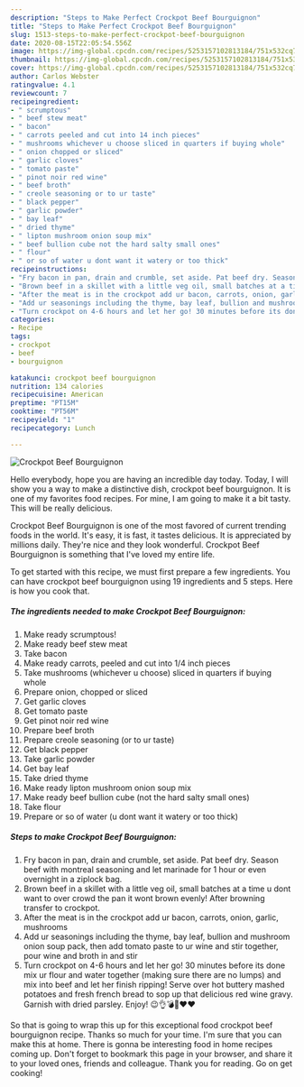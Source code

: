 ```yaml
---
description: "Steps to Make Perfect Crockpot Beef Bourguignon"
title: "Steps to Make Perfect Crockpot Beef Bourguignon"
slug: 1513-steps-to-make-perfect-crockpot-beef-bourguignon
date: 2020-08-15T22:05:54.556Z
image: https://img-global.cpcdn.com/recipes/5253157102813184/751x532cq70/crockpot-beef-bourguignon-recipe-main-photo.jpg
thumbnail: https://img-global.cpcdn.com/recipes/5253157102813184/751x532cq70/crockpot-beef-bourguignon-recipe-main-photo.jpg
cover: https://img-global.cpcdn.com/recipes/5253157102813184/751x532cq70/crockpot-beef-bourguignon-recipe-main-photo.jpg
author: Carlos Webster
ratingvalue: 4.1
reviewcount: 7
recipeingredient:
- " scrumptous"
- " beef stew meat"
- " bacon"
- " carrots peeled and cut into 14 inch pieces"
- " mushrooms whichever u choose sliced in quarters if buying whole"
- " onion chopped or sliced"
- " garlic cloves"
- " tomato paste"
- " pinot noir red wine"
- " beef broth"
- " creole seasoning or to ur taste"
- " black pepper"
- " garlic powder"
- " bay leaf"
- " dried thyme"
- " lipton mushroom onion soup mix"
- " beef bullion cube not the hard salty small ones"
- " flour"
- " or so of water u dont want it watery or too thick"
recipeinstructions:
- "Fry bacon in pan, drain and crumble, set aside. Pat beef dry. Season beef with montreal seasoning and let marinade for 1 hour or even overnight in a ziplock bag."
- "Brown beef in a skillet with a little veg oil, small batches at a time u dont want to over crowd the pan it wont brown evenly! After browning transfer to crockpot."
- "After the meat is in the crockpot add ur bacon, carrots, onion, garlic, mushrooms"
- "Add ur seasonings including the thyme, bay leaf, bullion and mushroom onion soup pack, then add tomato paste to ur wine and stir together, pour wine and broth in and stir"
- "Turn crockpot on 4-6 hours and let her go! 30 minutes before its done mix ur flour and water together (making sure there are no lumps) and mix into beef and let her finish ripping! Serve over hot buttery mashed potatoes and fresh french bread to sop up that delicious red wine gravy. Garnish with dried parsley. Enjoy! 😉👌💣🍴❤❤"
categories:
- Recipe
tags:
- crockpot
- beef
- bourguignon

katakunci: crockpot beef bourguignon 
nutrition: 134 calories
recipecuisine: American
preptime: "PT15M"
cooktime: "PT56M"
recipeyield: "1"
recipecategory: Lunch

---
```



![Crockpot Beef Bourguignon](https://img-global.cpcdn.com/recipes/5253157102813184/751x532cq70/crockpot-beef-bourguignon-recipe-main-photo.jpg)

Hello everybody, hope you are having an incredible day today. Today, I will show you a way to make a distinctive dish, crockpot beef bourguignon. It is one of my favorites food recipes. For mine, I am going to make it a bit tasty. This will be really delicious.

Crockpot Beef Bourguignon is one of the most favored of current trending foods in the world. It's easy, it is fast, it tastes delicious. It is appreciated by millions daily. They're nice and they look wonderful. Crockpot Beef Bourguignon is something that I've loved my entire life.




To get started with this recipe, we must first prepare a few ingredients. You can have crockpot beef bourguignon using 19 ingredients and 5 steps. Here is how you cook that.

<!--inarticleads1-->

##### The ingredients needed to make Crockpot Beef Bourguignon:

1. Make ready  scrumptous!
1. Make ready  beef stew meat
1. Take  bacon
1. Make ready  carrots, peeled and cut into 1/4 inch pieces
1. Take  mushrooms (whichever u choose) sliced in quarters if buying whole
1. Prepare  onion, chopped or sliced
1. Get  garlic cloves
1. Get  tomato paste
1. Get  pinot noir red wine
1. Prepare  beef broth
1. Prepare  creole seasoning (or to ur taste)
1. Get  black pepper
1. Take  garlic powder
1. Get  bay leaf
1. Take  dried thyme
1. Make ready  lipton mushroom onion soup mix
1. Make ready  beef bullion cube (not the hard salty small ones)
1. Take  flour
1. Prepare  or so of water (u dont want it watery or too thick)




<!--inarticleads2-->

##### Steps to make Crockpot Beef Bourguignon:

1. Fry bacon in pan, drain and crumble, set aside. Pat beef dry. Season beef with montreal seasoning and let marinade for 1 hour or even overnight in a ziplock bag.
1. Brown beef in a skillet with a little veg oil, small batches at a time u dont want to over crowd the pan it wont brown evenly! After browning transfer to crockpot.
1. After the meat is in the crockpot add ur bacon, carrots, onion, garlic, mushrooms
1. Add ur seasonings including the thyme, bay leaf, bullion and mushroom onion soup pack, then add tomato paste to ur wine and stir together, pour wine and broth in and stir
1. Turn crockpot on 4-6 hours and let her go! 30 minutes before its done mix ur flour and water together (making sure there are no lumps) and mix into beef and let her finish ripping! Serve over hot buttery mashed potatoes and fresh french bread to sop up that delicious red wine gravy. Garnish with dried parsley. Enjoy! 😉👌💣🍴❤❤




So that is going to wrap this up for this exceptional food crockpot beef bourguignon recipe. Thanks so much for your time. I'm sure that you can make this at home. There is gonna be interesting food in home recipes coming up. Don't forget to bookmark this page in your browser, and share it to your loved ones, friends and colleague. Thank you for reading. Go on get cooking!
